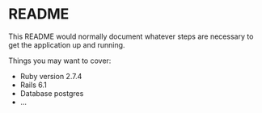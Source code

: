 # README

This README would normally document whatever steps are necessary to get the
application up and running.

Things you may want to cover:

* Ruby version 2.7.4
* Rails 6.1
* Database postgres
* ...
